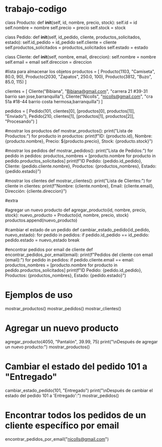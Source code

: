 # trabajo-codigo
class Producto:
    def __init__(self, id, nombre, precio, stock):
        self.id = id
        self.nombre = nombre
        self.precio = precio
        self.stock = stock

class Pedido:
    def __init__(self, id_pedido, cliente, productos_solicitados, estado):
        self.id_pedido = id_pedido
        self.cliente = cliente
        self.productos_solicitados = productos_solicitados
        self.estado = estado

class Cliente:
    def __init__(self, nombre, email, direccion):
        self.nombre = nombre
        self.email = email
        self.direccion = direccion

#lista para almacenar los objetos
productos = [
    Producto(1103, "Camiseta", 80.0, 90),
    Producto(2030, "Zapatos", 250.0, 100),
    Producto(3812, "Buzo", 85.0, 115)
]

clientes = [
    Cliente("Bibiana", "Bibiana@gmail.com", "carrera 21 #39-31 barrio san jose,barranquilla"),
    Cliente("Nicolls", "nicolls@gmail.com", "cra 51a #18-44 barrio costa hermosa,barranquilla")
]

pedidos = [
    Pedido(101, clientes[0], [productos[0], productos[1]], "Enviado"),
    Pedido(210, clientes[1], [productos[1], productos[2]], "Procesando")
]

#mostrar los productos
def mostrar_productos():
    print("Lista de Productos:")
    for producto in productos:
        print(f"ID: {producto.id}, Nombre: {producto.nombre}, Precio: ${producto.precio}, Stock: {producto.stock}")

#mostrar los pedidos
def mostrar_pedidos():
    print("Lista de Pedidos:")
    for pedido in pedidos:
        productos_nombres = [producto.nombre for producto in pedido.productos_solicitados]
        print(f"ID Pedido: {pedido.id_pedido}, Cliente: {pedido.cliente.nombre}, Productos: {productos_nombres}, Estado: {pedido.estado}")

#mostrar los clientes
def mostrar_clientes():
    print("Lista de Clientes:")
    for cliente in clientes:
        print(f"Nombre: {cliente.nombre}, Email: {cliente.email}, Dirección: {cliente.direccion}")
        
#extra 

#agregar un nuevo producto
def agregar_producto(id, nombre, precio, stock):
    nuevo_producto = Producto(id, nombre, precio, stock)
    productos.append(nuevo_producto)

#cambiar el estado de un pedido
def cambiar_estado_pedido(id_pedido, nuevo_estado):
    for pedido in pedidos:
        if pedido.id_pedido == id_pedido:
            pedido.estado = nuevo_estado
            break

#encontrar pedidos por email de cliente
def encontrar_pedidos_por_email(email):
    print(f"Pedidos del cliente con email {email}:")
    for pedido in pedidos:
        if pedido.cliente.email == email:
            productos_nombres = [producto.nombre for producto in pedido.productos_solicitados]
            print(f"ID Pedido: {pedido.id_pedido}, Productos: {productos_nombres}, Estado: {pedido.estado}")

# Ejemplos de uso
mostrar_productos()
mostrar_pedidos()
mostrar_clientes()

# Agregar un nuevo producto
agregar_producto(4050, "Pantalón", 39.99, 75)
print("\nDespués de agregar un nuevo producto:")
mostrar_productos()

# Cambiar el estado del pedido 101 a "Entregado"
cambiar_estado_pedido(101, "Entregado")
print("\nDespués de cambiar el estado del pedido 101 a 'Entregado':")
mostrar_pedidos()

# Encontrar todos los pedidos de un cliente específico por email
encontrar_pedidos_por_email("nicolls@gmail.com")
